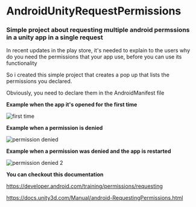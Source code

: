 # AndroidUnityRequestPermissions

### Simple project about requesting multiple android permssions in a unity app in a single request

In recent updates in the play store, it's needed to explain to the users why do you need the permissions that your app use, before you can use its functionality 

So i created this simple project that creates a pop up that lists the permissions you declared.

Obviously, you need to declare them in the AndroidManifest file

**Example when the app it's opened for the first time**

![first time](https://res.cloudinary.com/dm9coohcf/video/upload/v1652240453/Screen_Recording_2022-05-10_at_21.08.21_mvfrb0.gif)

**Example when a permission is denied**

![permission denied](https://res.cloudinary.com/dm9coohcf/video/upload/v1652241179/Screen_Recording_2022-05-10_at_21.09.54_h57u8x.gif)

**Example when a permission was denied and the app is restarted**

![permission denied 2](https://res.cloudinary.com/dm9coohcf/video/upload/v1652241314/Screen_Recording_2022-05-10_at_21.11.17_aypl4a.gif)

**You can checkout this documentation**

https://developer.android.com/training/permissions/requesting

https://docs.unity3d.com/Manual/android-RequestingPermissions.html